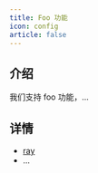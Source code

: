 ```yaml
---
title: Foo 功能
icon: config
article: false
---
```


## 介绍

我们支持 foo 功能，...

## 详情

- [ray](ray.md)
- ...
